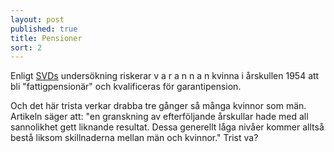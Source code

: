 ```yaml
---
layout: post
published: true
title: Pensioner
sort: 2
---
```


Enligt [SVDs](http://www.svd.se/majoriteten-av-kvinnor-riskerar-fattigpension "Majoriteten av kvinnor riskerar fattigpension") undersökning riskerar v a r a n n a n kvinna i årskullen 1954 att bli "fattigpensionär" och kvalificeras för garantipension. 

Och det här trista verkar drabba tre gånger så många kvinnor som män. Artikeln säger att: "en granskning av efterföljande årskullar hade med all sannolikhet gett liknande resultat. Dessa generellt låga nivåer kommer alltså bestå liksom skillnaderna mellan män och kvinnor." Trist va?
